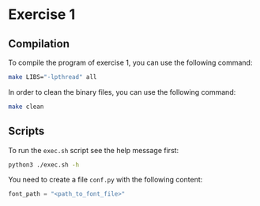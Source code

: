 # Exercise 1

## Compilation

To compile the program of exercise 1, you can use the following command:

```bash
make LIBS="-lpthread" all
```

In order to clean the binary files, you can use the following command:

```bash
make clean
```

## Scripts

To run the `exec.sh` script see the help message first:

```bash
python3 ./exec.sh -h
```

You need to create a file `conf.py` with the following content:

```python
font_path = "<path_to_font_file>"
```